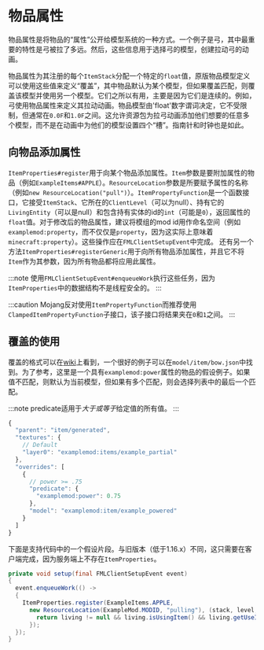 物品属性
========

物品属性是将物品的“属性”公开给模型系统的一种方式。一个例子是弓，其中最重要的特性是弓被拉了多远。然后，这些信息用于选择弓的模型，创建拉动弓的动画。

物品属性为其注册的每个`ItemStack`分配一个特定的`float`值，原版物品模型定义可以使用这些值来定义“覆盖”，其中物品默认为某个模型，但如果覆盖匹配，则覆盖该模型并使用另一个模型。它们之所以有用，主要是因为它们是连续的。例如，弓使用物品属性来定义其拉动动画。物品模型由'float'数字谓词决定，它不受限制，但通常在`0.0F`和`1.0F`之间。这允许资源包为拉弓动画添加他们想要的任意多个模型，而不是在动画中为他们的模型设置四个“槽”。指南针和时钟也是如此。

向物品添加属性
-------------

`ItemProperties#register`用于向某个物品添加属性。`Item`参数是要附加属性的物品（例如`ExampleItems#APPLE`）。`ResourceLocation`参数是所要赋予属性的名称（例如`new ResourceLocation("pull")`）。`ItemPropertyFunction`是一个函数接口，它接受`ItemStack`、它所在的`ClientLevel`（可以为null）、持有它的`LivingEntity`（可以是null）和包含持有实体的id的`int`（可能是`0`），返回属性的`float`值。对于修改后的物品属性，建议将模组的mod id用作命名空间（例如`examplemod:property`，而不仅仅是`property`，因为这实际上意味着`minecraft:property`）。这些操作应在`FMLClientSetupEvent`中完成。
还有另一个方法`ItemProperties#registerGeneric`用于向所有物品添加属性，并且它不将`Item`作为其参数，因为所有物品都将应用此属性。

:::note
    使用`FMLClientSetupEvent#enqueueWork`执行这些任务，因为`ItemProperties`中的数据结构不是线程安全的。
:::

:::caution
    Mojang反对使用`ItemPropertyFunction`而推荐使用`ClampedItemPropertyFunction`子接口，该子接口将结果夹在`0`和`1`之间。
:::

覆盖的使用
---------

覆盖的格式可以在[wiki][format]上看到，一个很好的例子可以在`model/item/bow.json`中找到。为了参考，这里是一个具有`examplemod:power`属性的物品的假设例子。如果值不匹配，则默认为当前模型，但如果有多个匹配，则会选择列表中的最后一个匹配。

:::note
    predicate适用于*大于或等于*给定值的所有值。
:::

```js
{
  "parent": "item/generated",
  "textures": {
    // Default
    "layer0": "examplemod:items/example_partial"
  },
  "overrides": [
    {
      // power >= .75
      "predicate": {
        "examplemod:power": 0.75
      },
      "model": "examplemod:item/example_powered"
    }
  ]
}
```

下面是支持代码中的一个假设片段。与旧版本（低于1.16.x）不同，这只需要在客户端完成，因为服务端上不存在`ItemProperties`。

```java
private void setup(final FMLClientSetupEvent event)
{
  event.enqueueWork(() ->
  {
    ItemProperties.register(ExampleItems.APPLE, 
      new ResourceLocation(ExampleMod.MODID, "pulling"), (stack, level, living, id) -> {
        return living != null && living.isUsingItem() && living.getUseItem() == stack ? 1.0F : 0.0F;
      });
  });
}
```

[format]: https://minecraft.wiki/w/Tutorials/Models#Item_models
